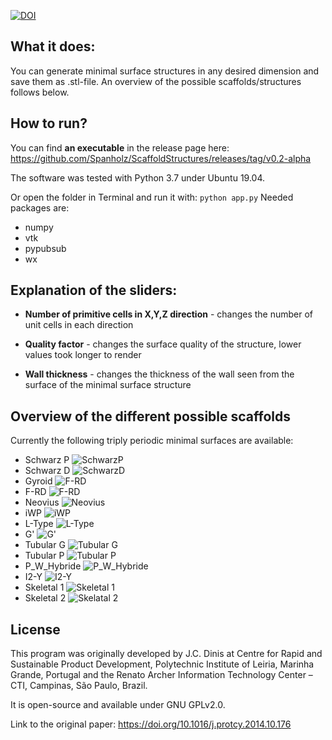 [![DOI](https://zenodo.org/badge/225376252.svg)](https://zenodo.org/badge/latestdoi/225376252)



## What it does:
You can generate minimal surface structures in any desired dimension and save them as .stl-file. An overview of the possible scaffolds/structures follows below.

## How to run?

You can find **an executable** in the release page here: https://github.com/Spanholz/ScaffoldStructures/releases/tag/v0.2-alpha

The software was tested with Python 3.7 under Ubuntu 19.04. 

Or open the folder in Terminal and run it with: `python app.py`
Needed packages are:
- numpy
- vtk
- pypubsub
- wx

## Explanation of the sliders:
- **Number of primitive cells in X,Y,Z direction** - changes the number of unit cells in each direction

- **Quality factor** - changes the surface quality of the structure, lower values took longer to render

- **Wall thickness** - changes the thickness of the wall seen from the surface of the minimal surface structure




## Overview of the different possible scaffolds

Currently the following triply periodic minimal surfaces are available:

 - Schwarz P ![SchwarzP](https://github.com/BAMresearch/ScaffoldStructures/blob/master/images/SchwarzP.PNG)
 - Schwarz D ![SchwarzD](https://github.com/BAMresearch/ScaffoldStructures/blob/master/images/SchwarzD.PNG)
 - Gyroid ![F-RD](https://github.com/BAMresearch/ScaffoldStructures/blob/master/images/Gyroid.PNG)
 - F-RD ![F-RD](https://github.com/BAMresearch/ScaffoldStructures/blob/master/images/F-RD.PNG)
 - Neovius ![Neovius](https://github.com/BAMresearch/ScaffoldStructures/blob/master/images/Neovius.PNG)
 - iWP ![iWP](https://github.com/BAMresearch/ScaffoldStructures/blob/master/images/iWP.PNG)
 - L-Type ![L-Type](https://github.com/BAMresearch/ScaffoldStructures/blob/master/images/L-Type.PNG)
 - G' ![G'](https://github.com/BAMresearch/ScaffoldStructures/blob/master/images/G_prime.PNG)
 - Tubular G ![Tubular G](https://github.com/BAMresearch/ScaffoldStructures/blob/master/images/Tubular_G.png)
 - Tubular P ![Tubular P](https://github.com/BAMresearch/ScaffoldStructures/blob/master/images/Tubular_P.png)
 - P_W_Hybride ![P_W_Hybride](https://github.com/BAMresearch/ScaffoldStructures/blob/master/images/P_W_Hybrid.PNG)
 - I2-Y ![I2-Y](https://github.com/BAMresearch/ScaffoldStructures/blob/master/images/I2-Y.PNG) 
 - Skeletal 1 ![Skeletal 1](https://github.com/BAMresearch/ScaffoldStructures/blob/master/images/Skeletal_1.png)
 - Skeletal 2 ![Skelatal 2](https://github.com/BAMresearch/ScaffoldStructures/blob/master/images/Skeletal_2.png)


## License

This program was originally developed by J.C. Dinis at Centre for Rapid and Sustainable Product Development, Polytechnic Institute of Leiria, Marinha Grande, Portugal and the Renato Archer Information Technology Center – CTI, Campinas, São Paulo, Brazil.

It is open-source and available under GNU GPLv2.0.

Link to the original paper:
https://doi.org/10.1016/j.protcy.2014.10.176
